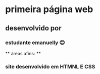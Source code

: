 # primeira página web
## desenvolvido por
### estudante emanuelly :blush:
** áreas afins: **
### site desenvolvido em HTMNL E CSS
